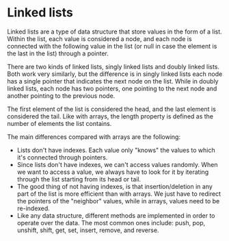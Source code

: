 # Linked lists

Linked lists are a type of data structure that store values in the form of a list. Within the list, each value is considered a node, and each node is connected with the following value in the list (or null in case the element is the last in the list) through a pointer.

There are two kinds of linked lists, singly linked lists and doubly linked lists. Both work very similarly, but the difference is in singly linked lists each node has a single pointer that indicates the next node on the list. While in doubly linked lists, each node has two pointers, one pointing to the next node and another pointing to the previous node.

The first element of the list is considered the head, and the last element is considered the tail. Like with arrays, the length property is defined as the number of elements the list contains.

The main differences compared with arrays are the following:

- Lists don't have indexes. Each value only "knows" the values to which it's connected through pointers.
- Since lists don't have indexes, we can't access values randomly. When we want to access a value, we always have to look for it by iterating through the list starting from its head or tail.
- The good thing of not having indexes, is that insertion/deletion in any part of the list is more efficient than with arrays. We just have to redirect the pointers of the "neighbor" values, while in arrays, values need to be re-indexed.
- Like any data structure, different methods are implemented in order to operate over the data. The most common ones include: push, pop, unshift, shift, get, set, insert, remove, and reverse.
